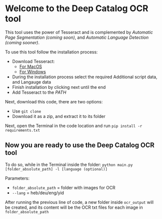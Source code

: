 # Welcome to the Deep Catalog OCR tool

This tool uses the power of Tesseract and is complemented by *Automatic Page Segmentation (coming soon)*, and *Automatic Language Detection (coming sooner)*.

To use this tool follow the installation process:
- Download Tesseract:
  - [For MacOS](https://tesseract-ocr.github.io/tessdoc/Installation.html)
  - [For Windows](https://github.com/UB-Mannheim/tesseract/wiki)
- During the installation process select the required Additional script data, and Langauge data
- Finish installation by clicking next until the end
- Add Tesseract to the *PATH*

Next, download this code, there are two options:
- Use `git clone`
- Download it as a zip, and extract it to its folder

Next, open the Terminal in the code location and run `pip install -r requirements.txt`

## Now you are ready to use the Deep Catalog OCR tool

To do so, while in the Terminal inside the folder:
`python main.py [folder_absolute_path] -l [language (optional)]`

Parameters:
- `folder_absolute_path` = folder with images for OCR
- `--lang` = heb/deu/eng/yid

After running the previous line of code, a new folder inside `ocr_output` will be created, and its content will be the OCR txt files for each image in `folder_absolute_path` 



